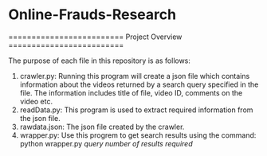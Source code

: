 # Online-Frauds-Research
========================= Project Overview =========================

The purpose of each file in this repository is as follows:
1. crawler.py: Running this program will create a json file which contains information about the videos returned by a search query                        specified in the file. The information includes title of file, video ID, comments on the video etc.
2. readData.py: This program is used to extract required information from the json file.
3. rawdata.json: The json file created by the crawler.
4. wrapper.py: Use this progrem to get search results using the command: python wrapper.py *query* *number of results required*
